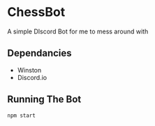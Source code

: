 # ChessBot
A simple DIscord Bot for me to mess around with

## Dependancies
- Winston
- Discord.io

## Running The Bot
```npm start```